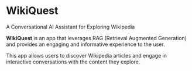 # WikiQuest

A Conversational AI Assistant for Exploring Wikipedia

**WikiQuest** is an app that leverages RAG (Retrieval Augmented Generation) and provides an engaging and informative experience to the user.

This app allows users to discover Wikipedia articles and engage in interactive conversations with the content they explore.
